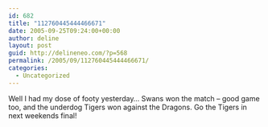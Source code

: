 ```yaml
---
id: 682
title: "112760445444466671"
date: 2005-09-25T09:24:00+00:00
author: deline
layout: post
guid: http://delineneo.com/?p=568
permalink: /2005/09/112760445444466671/
categories:
  - Uncategorized
---
```

Well I had my dose of footy yesterday&#8230; Swans won the match &#8211; good game too, and the underdog Tigers won against the Dragons. Go the Tigers in next weekends final!
